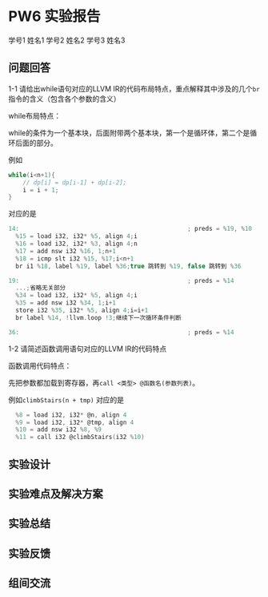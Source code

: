 # PW6 实验报告

学号1 姓名1 学号2 姓名2 学号3 姓名3

## 问题回答

1-1 请给出while语句对应的LLVM IR的代码布局特点，重点解释其中涉及的几个`br`指令的含义（包含各个参数的含义）

while布局特点：

while的条件为一个基本块，后面附带两个基本块，第一个是循环体，第二个是循环后面的部分。

例如

```c++
while(i<n+1){
    // dp[i] = dp[i-1] + dp[i-2];
    i = i + 1;
}
```

对应的是

```c
14:                                               ; preds = %19, %10
  %15 = load i32, i32* %5, align 4;i
  %16 = load i32, i32* %3, align 4;n
  %17 = add nsw i32 %16, 1;n+1
  %18 = icmp slt i32 %15, %17;i<n+1
  br i1 %18, label %19, label %36;true 跳转到 %19, false 跳转到 %36

19:                                               ; preds = %14
  ...;省略无关部分
  %34 = load i32, i32* %5, align 4;i
  %35 = add nsw i32 %34, 1;i+1
  store i32 %35, i32* %5, align 4;i=i+1
  br label %14, !llvm.loop !3;继续下一次循环条件判断

36:                                               ; preds = %14

```

1-2 请简述函数调用语句对应的LLVM IR的代码特点

函数调用代码特点：

先把参数都加载到寄存器，再`call <类型> @函数名(参数列表)`。

例如`climbStairs(n + tmp)` 对应的是

```c
  %8 = load i32, i32* @n, align 4
  %9 = load i32, i32* @tmp, align 4
  %10 = add nsw i32 %8, %9
  %11 = call i32 @climbStairs(i32 %10)
```

## 实验设计

## 实验难点及解决方案

## 实验总结

## 实验反馈

## 组间交流
